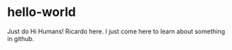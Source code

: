 # hello-world
Just do
Hi Humans!
Ricardo here. I just come here to learn about something in github.
